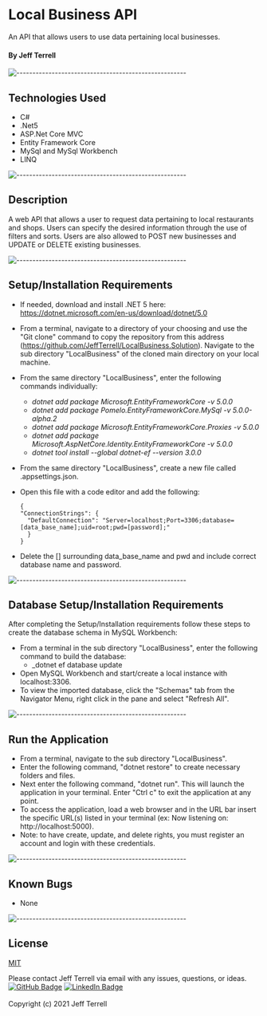 # Local Business API
An API that allows users to use data pertaining local businesses.

#### By Jeff Terrell

![-----------------------------------------------------](https://raw.githubusercontent.com/andreasbm/readme/master/assets/lines/solar.png)

## Technologies Used
* C#
* .Net5
* ASP.Net Core MVC
* Entity Framework Core
* MySql and MySql Workbench
* LINQ

![-----------------------------------------------------](https://raw.githubusercontent.com/andreasbm/readme/master/assets/lines/solar.png)

## Description

A web API that allows a user to request data pertaining to local restaurants and shops. Users can specify the desired information through the use of filters and sorts. Users are also allowed to POST new businesses and UPDATE or DELETE existing businesses.



![-----------------------------------------------------](https://raw.githubusercontent.com/andreasbm/readme/master/assets/lines/solar.png)


## Setup/Installation Requirements
* If needed, download and install .NET 5 here: https://dotnet.microsoft.com/en-us/download/dotnet/5.0
* From a terminal, navigate to a directory of your choosing and use the "Git clone" command to copy the repository from this address (https://github.com/JeffTerrell/LocalBusiness.Solution).
Navigate to the sub directory "LocalBusiness" of the cloned main directory on your local machine.
* From the same directory "LocalBusiness", enter the following commands individually:
  - _dotnet add package Microsoft.EntityFrameworkCore -v 5.0.0_ 
  - _dotnet add package Pomelo.EntityFrameworkCore.MySql -v 5.0.0-alpha.2_
  - _dotnet add package Microsoft.EntityFrameworkCore.Proxies -v 5.0.0_
  - _dotnet add package Microsoft.AspNetCore.Identity.EntityFrameworkCore -v 5.0.0_
  - _dotnet tool install --global dotnet-ef --version 3.0.0_	
* From the same directory "LocalBusiness", create a new file called .appsettings.json.		
* Open this file with a code editor and add the following:

  ```
  {
  "ConnectionStrings": {
    "DefaultConnection": "Server=localhost;Port=3306;database=[data_base_name];uid=root;pwd=[password];"
    }
  }
  ```
* Delete the [] surrounding data_base_name and pwd and include correct database name and password.

![-----------------------------------------------------](https://raw.githubusercontent.com/andreasbm/readme/master/assets/lines/solar.png)


## Database Setup/Installation Requirements 
After completing the Setup/Installation requirements follow these steps to create the database schema in MySQL Workbench:
* From a terminal in the sub directory "LocalBusiness", enter the following command to build the database:
  - _dotnet ef database update
* Open MySQL Workbench and start/create a local instance with localhost:3306.  
* To view the imported database, click the "Schemas" tab from the Navigator Menu, right click in the pane and select "Refresh All".


![-----------------------------------------------------](https://raw.githubusercontent.com/andreasbm/readme/master/assets/lines/solar.png)


## Run the Application 
  * From a terminal, navigate to the sub directory "LocalBusiness".
  * Enter the following command, "dotnet restore" to create necessary folders and files.
  * Next enter the following command, "dotnet run". This will launch the application in your terminal. Enter "Ctrl c" to exit the application at any point.
  * To access the application, load a web browser and in the URL bar insert the specific URL(s) listed in your terminal (ex: Now listening on: http://localhost:5000).
  * Note: to have create, update, and delete rights, you must register an account and login with these credentials.

![-----------------------------------------------------](https://raw.githubusercontent.com/andreasbm/readme/master/assets/lines/solar.png)

## Known Bugs
* None

![-----------------------------------------------------](https://raw.githubusercontent.com/andreasbm/readme/master/assets/lines/solar.png)


## License

[MIT](https://opensource.org/licenses/MIT)

Please contact Jeff Terrell via email with any issues, questions, or ideas.
<br>
[![GitHub Badge](https://img.shields.io/badge/GitHub-100000?style=for-the-badge&logo=github&logoColor=white)](https://github.com/JeffTerrell)
[![LinkedIn Badge](https://img.shields.io/badge/LinkedIn-0077B5?style=for-the-badge&logo=linkedin&logoColor=white)](https://www.linkedin.com/in/jeffaterrell)
<br>
<br>
Copyright (c) 2021 Jeff Terrell